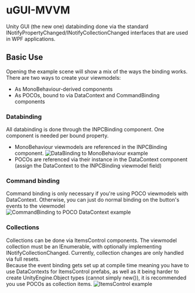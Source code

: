 # uGUI-MVVM
Unity GUI (the new one) databinding done via the standard INotifyPropertyChanged/INotifyCollectionChanged interfaces that are used in WPF applications.

## Basic Use
Opening the example scene will show a mix of the ways the binding works.  There are two ways to create your viewmodels:
 - As MonoBehaviour-derived components
 - As POCOs, bound to via DataContext and CommandBinding components

### Databinding
 All databinding is done through the INPCBinding component.  One component is needed per bound property.
 - MonoBehaviour viewmodels are referenced in the INPCBinding component. ![DataBinding to MonoBehaviour example](http://i.imgur.com/lrtqkIB.png)
 - POCOs are referenced via their instance in the DataContext component (assign the DataContext to the INPCBinding viewmodel field)

### Command binding
 Command binding is only necessary if you're using POCO viewmodels with DataContext. Otherwise, you can just do normal binding on the button's events to the viewmodel ![CommandBinding to POCO DataContext example](http://i.imgur.com/Emx3c45.png)

### Collections
  Collections can be done via ItemsControl components. The viewmodel collection must be an IEnumerable, with optionally implementing INotifyCollectionChanged.  Currently, collection changes are only handled via full resets.  
  Because the event binding gets set up at compile time meaning you have to use DataContexts for ItemsControl prefabs, as well as it being harder to create UnityEngine.Object types (cannot simply new()), it is recommended you use POCOs as collection items. ![ItemsControl example](http://i.imgur.com/hQcMymS.png)
